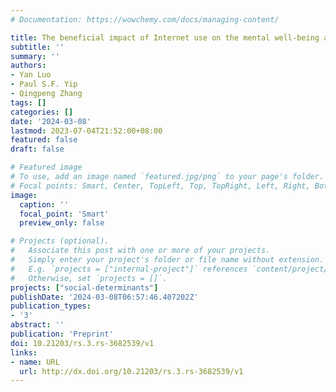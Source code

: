 ```yaml
---
# Documentation: https://wowchemy.com/docs/managing-content/

title: The beneficial impact of Internet use on the mental well-being among adults aged ≥50 years in 23 countries
subtitle: ''
summary: ''
authors:
- Yan Luo
- Paul S.F. Yip
- Qingpeng Zhang
tags: []
categories: []
date: '2024-03-08'
lastmod: 2023-07-04T21:52:00+08:00
featured: false
draft: false

# Featured image
# To use, add an image named `featured.jpg/png` to your page's folder.
# Focal points: Smart, Center, TopLeft, Top, TopRight, Left, Right, BottomLeft, Bottom, BottomRight.
image:
  caption: ''
  focal_point: 'Smart'
  preview_only: false

# Projects (optional).
#   Associate this post with one or more of your projects.
#   Simply enter your project's folder or file name without extension.
#   E.g. `projects = ["internal-project"]` references `content/project/deep-learning/index.md`.
#   Otherwise, set `projects = []`.
projects: ["social-determinants"]
publishDate: '2024-03-08T06:57:46.407202Z'
publication_types:
- '3'
abstract: ''
publication: 'Preprint'
doi: 10.21203/rs.3.rs-3682539/v1
links:
- name: URL
  url: http://dx.doi.org/10.21203/rs.3.rs-3682539/v1
---
```


